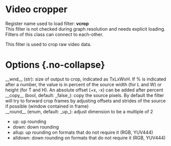 <!-- automatically generated - do not edit, patch gpac/applications/gpac/gpac.c -->

# Video cropper  
  
Register name used to load filter: __vcrop__  
This filter is not checked during graph resolution and needs explicit loading.  
Filters of this class can connect to each-other.  
  
This filter is used to crop raw video data.  
  

# Options  {.no-collapse}  
  
<div markdown class="option">  
<a id="wnd" data-level="basic">__wnd__</a> (str): size of output to crop, indicated as TxLxWxH. If % is indicated after a number, the value is in percent of the source width (for L and W) or height (for T and H). An absolute offset (+x, -x) can be added after percent  
</div>  
<div markdown class="option">  
<a id="copy">__copy__</a> (bool, default: _false_): copy the source pixels. By default the filter will try to forward crop frames by adjusting offsets and strides of the source if possible (window contained in frame)  
</div>  
<div markdown class="option">  
<a id="round">__round__</a> (enum, default: _up_): adjust dimension to be a multiple of 2  

- up: up rounding  
- down: down rounding  
- allup: up rounding on formats that do not require it (RGB, YUV444)  
- alldown: down rounding on formats that do not require it (RGB, YUV444)  
</div>  
  
  
